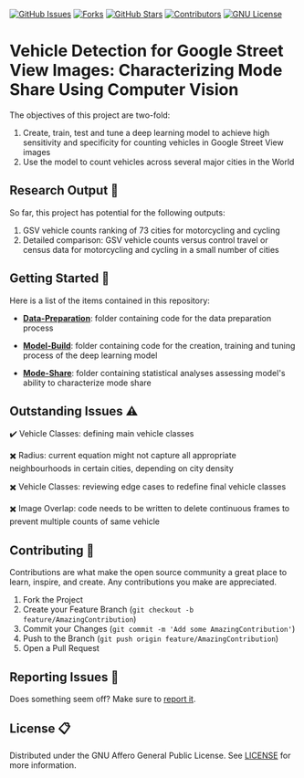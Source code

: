 [![GitHub Issues](https://img.shields.io/github/issues/Vehicle-detection-for-mode-share/Vehicle-Detection.svg)](https://github.com/Vehicle-detection-for-mode-share/Vehicle-Detection/issues)
[![Forks](https://img.shields.io/github/forks/Vehicle-detection-for-mode-share/Vehicle-Detection.svg)](https://github.com/Vehicle-detection-for-mode-share/Vehicle-Detection/forks)
[![GitHub Stars](https://img.shields.io/github/stars/Vehicle-detection-for-mode-share/Vehicle-Detection.svg)](https://github.com/Vehicle-detection-for-mode-share/Vehicle-Detection/stargazers)
[![Contributors](https://img.shields.io/github/contributors/Vehicle-detection-for-mode-share/Vehicle-Detection.svg)](https://github.com/Vehicle-detection-for-mode-share/Vehicle-Detection/contributors)
[![GNU License][license-shield]][license-url]


# Vehicle Detection for Google Street View Images: Characterizing Mode Share Using Computer Vision

The objectives of this project are two-fold:

1. Create, train, test and tune a deep learning model to achieve high sensitivity and specificity for counting vehicles in Google Street View images
2. Use the model to count vehicles across several major cities in the World

## Research Output :postbox:

So far, this project has potential for the following outputs:

1. GSV vehicle counts ranking of 73 cities for motorcycling and cycling
2. Detailed comparison: GSV vehicle counts versus control travel or census data for motorcycling and cycling in a small number of cities

## Getting Started :rocket:

Here is a list of the items contained in this repository:

- **[Data-Preparation](https://github.com/Vehicle-detection-for-mode-share/Vehicle-Detection/tree/master/Data-Preparation)**: folder containing code for the data preparation process

- **[Model-Build](https://github.com/Vehicle-detection-for-mode-share/Vehicle-Detection/tree/master/Model-Build)**: folder containing code for the creation, training and tuning process of the deep learning model

- **[Mode-Share](https://github.com/Vehicle-detection-for-mode-share/Vehicle-Detection/tree/master/Mode-Share)**: folder containing statistical analyses assessing model's ability to characterize mode share

## Outstanding Issues :warning:

:heavy_check_mark: Vehicle Classes: defining main vehicle classes

:heavy_multiplication_x: Radius: current equation might not capture all appropriate neighbourhoods in certain cities, depending on city density

:heavy_multiplication_x: Vehicle Classes: reviewing edge cases to redefine final vehicle classes

:heavy_multiplication_x: Image Overlap: code needs to be written to delete continuous frames to prevent multiple counts of same vehicle

## Contributing :pencil:

Contributions are what make the open source community a great place to learn, inspire, and create. Any contributions you make are appreciated.

1. Fork the Project
2. Create your Feature Branch (`git checkout -b feature/AmazingContribution`)
3. Commit your Changes (`git commit -m 'Add some AmazingContribution'`)
4. Push to the Branch (`git push origin feature/AmazingContribution`)
5. Open a Pull Request

## Reporting Issues :open_file_folder:

Does something seem off? Make sure to [report it](https://github.com/Vehicle-detection-for-mode-share/Vehicle-Detection/issues).

## License :clipboard:

Distributed under the GNU Affero General Public License. See [LICENSE](https://github.com/Vehicle-detection-for-mode-share/Vehicle-Detection/blob/master/LICENSE) for more information.

<!-- MARKDOWN LINKS & IMAGES -->
<!-- https://www.markdownguide.org/basic-syntax/#reference-style-links -->
[contributors-shield]: https://img.shields.io/badge/contributors-2-blue
[contributors-url]: https://github.com/Vehicle-detection-for-mode-share/Vehicle-Detection/graphs/contributors
[forks-shield]: https://img.shields.io/badge/forks-0-brightgreen
[forks-url]: https://github.com/Vehicle-detection-for-mode-share/Vehicle-Detection/network/members
[stars-shield]: https://img.shields.io/badge/stars-0-yellow
[stars-url]: https://github.com/Vehicle-detection-for-mode-share/Vehicle-Detection/stargazers
[issues-shield]: https://img.shields.io/badge/issues-0%20open-brightgreen
[issues-url]: https://github.com/Vehicle-detection-for-mode-share/Vehicle-Detection/issues
[license-shield]: https://img.shields.io/badge/license-AGPL-blue
[license-url]: https://github.com/Vehicle-detection-for-mode-share/Vehicle-Detection/blob/master/LICENSE
